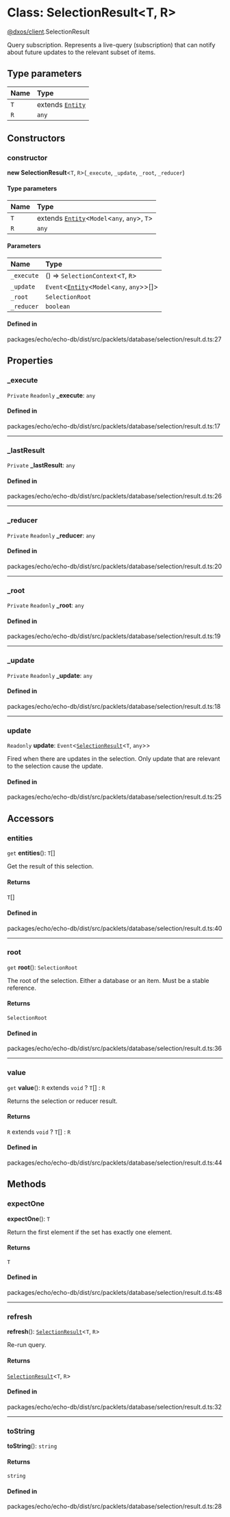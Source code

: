# Class: SelectionResult<T, R\>

[@dxos/client](../modules/dxos_client.md).SelectionResult

Query subscription.
Represents a live-query (subscription) that can notify about future updates to the relevant subset of items.

## Type parameters

| Name | Type |
| :------ | :------ |
| `T` | extends [`Entity`](dxos_client.Entity.md) |
| `R` | `any` |

## Constructors

### constructor

**new SelectionResult**<`T`, `R`\>(`_execute`, `_update`, `_root`, `_reducer`)

#### Type parameters

| Name | Type |
| :------ | :------ |
| `T` | extends [`Entity`](dxos_client.Entity.md)<`Model`<`any`, `any`\>, `T`\> |
| `R` | `any` |

#### Parameters

| Name | Type |
| :------ | :------ |
| `_execute` | () => `SelectionContext`<`T`, `R`\> |
| `_update` | `Event`<[`Entity`](dxos_client.Entity.md)<`Model`<`any`, `any`\>\>[]\> |
| `_root` | `SelectionRoot` |
| `_reducer` | `boolean` |

#### Defined in

packages/echo/echo-db/dist/src/packlets/database/selection/result.d.ts:27

## Properties

### \_execute

 `Private` `Readonly` **\_execute**: `any`

#### Defined in

packages/echo/echo-db/dist/src/packlets/database/selection/result.d.ts:17

___

### \_lastResult

 `Private` **\_lastResult**: `any`

#### Defined in

packages/echo/echo-db/dist/src/packlets/database/selection/result.d.ts:26

___

### \_reducer

 `Private` `Readonly` **\_reducer**: `any`

#### Defined in

packages/echo/echo-db/dist/src/packlets/database/selection/result.d.ts:20

___

### \_root

 `Private` `Readonly` **\_root**: `any`

#### Defined in

packages/echo/echo-db/dist/src/packlets/database/selection/result.d.ts:19

___

### \_update

 `Private` `Readonly` **\_update**: `any`

#### Defined in

packages/echo/echo-db/dist/src/packlets/database/selection/result.d.ts:18

___

### update

 `Readonly` **update**: `Event`<[`SelectionResult`](dxos_client.SelectionResult.md)<`T`, `any`\>\>

Fired when there are updates in the selection.
Only update that are relevant to the selection cause the update.

#### Defined in

packages/echo/echo-db/dist/src/packlets/database/selection/result.d.ts:25

## Accessors

### entities

`get` **entities**(): `T`[]

Get the result of this selection.

#### Returns

`T`[]

#### Defined in

packages/echo/echo-db/dist/src/packlets/database/selection/result.d.ts:40

___

### root

`get` **root**(): `SelectionRoot`

The root of the selection. Either a database or an item. Must be a stable reference.

#### Returns

`SelectionRoot`

#### Defined in

packages/echo/echo-db/dist/src/packlets/database/selection/result.d.ts:36

___

### value

`get` **value**(): `R` extends `void` ? `T`[] : `R`

Returns the selection or reducer result.

#### Returns

`R` extends `void` ? `T`[] : `R`

#### Defined in

packages/echo/echo-db/dist/src/packlets/database/selection/result.d.ts:44

## Methods

### expectOne

**expectOne**(): `T`

Return the first element if the set has exactly one element.

#### Returns

`T`

#### Defined in

packages/echo/echo-db/dist/src/packlets/database/selection/result.d.ts:48

___

### refresh

**refresh**(): [`SelectionResult`](dxos_client.SelectionResult.md)<`T`, `R`\>

Re-run query.

#### Returns

[`SelectionResult`](dxos_client.SelectionResult.md)<`T`, `R`\>

#### Defined in

packages/echo/echo-db/dist/src/packlets/database/selection/result.d.ts:32

___

### toString

**toString**(): `string`

#### Returns

`string`

#### Defined in

packages/echo/echo-db/dist/src/packlets/database/selection/result.d.ts:28

